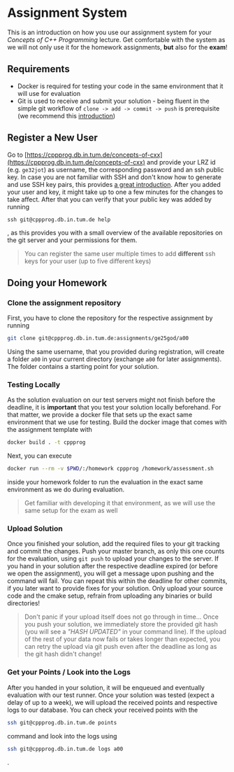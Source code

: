 # Assignment System

This is an introduction on how you use our assignment system for your _Concepts of C++ Programming_ lecture.
Get comfortable with the system as we will not only use it for the homework assignments, __but__ also for the __exam__!

## Requirements

- Docker is required for testing your code in the same environment that it will use for evaluation
- Git is used to receive and submit your solution - being fluent in the simple git workflow of `clone -> add -> commit -> push` is prerequisite (we recommend this [introduction](https://www.atlassian.com/git))

## Register a New User

Go to [https://cppprog.db.in.tum.de/concepts-of-cxx](https://cppprog.db.in.tum.de/concepts-of-cxx) and provide your LRZ id (e.g. `ge32jot`) as username, the corresponding password and an ssh public key.
In case you are not familiar with SSH and don't know how to generate and use SSH key pairs, this provides [a great introduction](https://docs.github.com/en/authentication/connecting-to-github-with-ssh/generating-a-new-ssh-key-and-adding-it-to-the-ssh-agent).
After you added your user and key, it might take up to one a few minutes for the changes to take affect.
After that you can verify that your public key was added by running 

```{bash}
ssh git@cppprog.db.in.tum.de help
```

, as this provides you with a small overview of the available repositories on the git server and your permissions for them.

> You can register the same user multiple times to add __different__ ssh keys for your user (up to five different keys)

## Doing your Homework

### Clone the assignment repository

First, you have to clone the repository for the respective assignment by running 

```bash
git clone git@cppprog.db.in.tum.de:assignments/ge25god/a00
```

Using the same username, that you provided during registration, will create a folder `a00` in your current directory (exchange `a00` for later assignments).
The folder contains a starting point for your solution.

### Testing Locally

As the solution evaluation on our test servers might not finish before the deadline, it is __important__ that you test your solution locally beforehand.
For that matter, we provide a docker file that sets up the exact same environment that we use for testing.
Build the docker image that comes with the assignment template with 

```bash
docker build . -t cppprog
```

Next, you can execute 

```bash
docker run --rm -v $PWD/:/homework cppprog /homework/assessment.sh
``` 

inside your homework folder to run the evaluation in the exact same environment as we do during evaluation.

> Get familiar with developing it that environment, as we will use the same setup for the exam as well

### Upload Solution

Once you finished your solution, add the required files to your git tracking and commit the changes.
Push your master branch, as only this one counts for the evaluation, using `git push` to upload your changes to the server.
If you hand in your solution after the respective deadline expired (or before we open the assignment), you will get a message upon pushing and the command will fail.
You can repeat this within the deadline for other commits, if you later want to provide fixes for your solution.
Only upload your source code and the cmake setup, refrain from uploading any binaries or build directories!

> Don't panic if your upload itself does not go through in time... Once you push your solution, we immediately store the provided git hash (you will see a _"HASH UPDATED"_ in your command line). If the upload of the rest of your data now fails or takes longer than expected, you can retry the upload via git push even after the deadline as long as the git hash didn't change!

### Get your Points / Look into the Logs

After you handed in your solution, it will be enqueued and eventually evaluation with our test runner. Once your solution was tested (expect a delay of up to a week), we will upload the received points and respective logs to our database. You can check your received points with the 

```bash
ssh git@cppprog.db.in.tum.de points
```

command and look into the logs using 

```bash
ssh git@cppprog.db.in.tum.de logs a00
```
.
